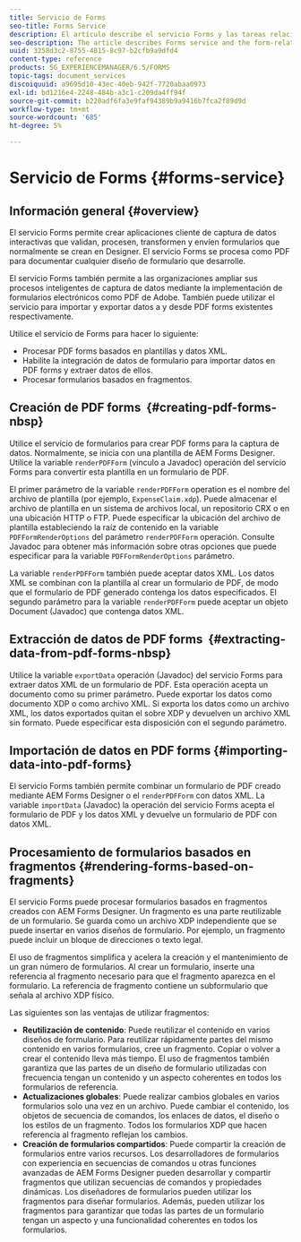 ```yaml
---
title: Servicio de Forms
seo-title: Forms Service
description: El artículo describe el servicio Forms y las tareas relacionadas con los formularios que puede realizar mediante el servicio Forms.
seo-description: The article describes Forms service and the form-related tasks you can perform using Forms service.
uuid: 3258d3c2-8755-4815-8c97-b2cfb9a9dfd4
content-type: reference
products: SG_EXPERIENCEMANAGER/6.5/FORMS
topic-tags: document_services
discoiquuid: a9695d10-43ec-40eb-942f-7720abaa0973
exl-id: bd1216e4-2248-484b-a3c1-c209da4ff94f
source-git-commit: b220adf6fa3e9faf94389b9a9416b7fca2f89d9d
workflow-type: tm+mt
source-wordcount: '685'
ht-degree: 5%

---
```


# Servicio de Forms {#forms-service}

## Información general {#overview}

El servicio Forms permite crear aplicaciones cliente de captura de datos interactivas que validan, procesen, transformen y envíen formularios que normalmente se crean en Designer. El servicio Forms se procesa como PDF para documentar cualquier diseño de formulario que desarrolle.

El servicio Forms también permite a las organizaciones ampliar sus procesos inteligentes de captura de datos mediante la implementación de formularios electrónicos como PDF de Adobe. También puede utilizar el servicio para importar y exportar datos a y desde PDF forms existentes respectivamente.

Utilice el servicio de Forms para hacer lo siguiente:

* Procesar PDF forms basados en plantillas y datos XML.
* Habilite la integración de datos de formulario para importar datos en PDF forms y extraer datos de ellos.
* Procesar formularios basados en fragmentos.

## Creación de PDF forms  {#creating-pdf-forms-nbsp}

Utilice el servicio de formularios para crear PDF forms para la captura de datos. Normalmente, se inicia con una plantilla de AEM Forms Designer. Utilice la variable `renderPDFForm` (vínculo a Javadoc) operación del servicio Forms para convertir esta plantilla en un formulario de PDF.

El primer parámetro de la variable `renderPDFForm` operation es el nombre del archivo de plantilla (por ejemplo, `ExpenseClaim.xdp`). Puede almacenar el archivo de plantilla en un sistema de archivos local, un repositorio CRX o en una ubicación HTTP o FTP. Puede especificar la ubicación del archivo de plantilla estableciendo la raíz de contenido en la variable `PDFFormRenderOptions` del parámetro `renderPDFForm` operación. Consulte Javadoc para obtener más información sobre otras opciones que puede especificar para la variable `PDFFormRenderOptions` parámetro.

La variable `renderPDFForm` también puede aceptar datos XML. Los datos XML se combinan con la plantilla al crear un formulario de PDF, de modo que el formulario de PDF generado contenga los datos especificados. El segundo parámetro para la variable `renderPDFForm` puede aceptar un objeto Document (Javadoc) que contenga datos XML.

## Extracción de datos de PDF forms  {#extracting-data-from-pdf-forms-nbsp}

Utilice la variable `exportData` operación (Javadoc) del servicio Forms para extraer datos XML de un formulario de PDF. Esta operación acepta un documento como su primer parámetro. Puede exportar los datos como documento XDP o como archivo XML. Si exporta los datos como un archivo XML, los datos exportados quitan el sobre XDP y devuelven un archivo XML sin formato. Puede especificar esta disposición con el segundo parámetro.

## Importación de datos en PDF forms {#importing-data-into-pdf-forms}

El servicio Forms también permite combinar un formulario de PDF creado mediante AEM Forms Designer o el `renderPDFForm` con datos XML. La variable `importData` (Javadoc) la operación del servicio Forms acepta el formulario de PDF y los datos XML y devuelve un formulario de PDF con datos XML.

## Procesamiento de formularios basados en fragmentos {#rendering-forms-based-on-fragments}

El servicio Forms puede procesar formularios basados en fragmentos creados con AEM Forms Designer. Un fragmento es una parte reutilizable de un formulario. Se guarda como un archivo XDP independiente que se puede insertar en varios diseños de formulario. Por ejemplo, un fragmento puede incluir un bloque de direcciones o texto legal.

El uso de fragmentos simplifica y acelera la creación y el mantenimiento de un gran número de formularios. Al crear un formulario, inserte una referencia al fragmento necesario para que el fragmento aparezca en el formulario. La referencia de fragmento contiene un subformulario que señala al archivo XDP físico.

Las siguientes son las ventajas de utilizar fragmentos:

* **Reutilización de contenido**: Puede reutilizar el contenido en varios diseños de formulario. Para reutilizar rápidamente partes del mismo contenido en varios formularios, cree un fragmento. Copiar o volver a crear el contenido lleva más tiempo. El uso de fragmentos también garantiza que las partes de un diseño de formulario utilizadas con frecuencia tengan un contenido y un aspecto coherentes en todos los formularios de referencia.
* **Actualizaciones globales**: Puede realizar cambios globales en varios formularios solo una vez en un archivo. Puede cambiar el contenido, los objetos de secuencia de comandos, los enlaces de datos, el diseño o los estilos de un fragmento. Todos los formularios XDP que hacen referencia al fragmento reflejan los cambios.
* **Creación de formularios compartidos**: Puede compartir la creación de formularios entre varios recursos. Los desarrolladores de formularios con experiencia en secuencias de comandos u otras funciones avanzadas de AEM Forms Designer pueden desarrollar y compartir fragmentos que utilizan secuencias de comandos y propiedades dinámicas. Los diseñadores de formularios pueden utilizar los fragmentos para diseñar formularios. Además, pueden utilizar los fragmentos para garantizar que todas las partes de un formulario tengan un aspecto y una funcionalidad coherentes en todos los formularios.

